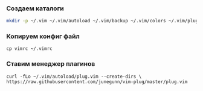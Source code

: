 ### Создаем каталоги
```bash
mkdir -p ~/.vim ~/.vim/autoload ~/.vim/backup ~/.vim/colors ~/.vim/plugged
```

### Копируем конфиг файл
`cp vimrc ~/.vimrc`

### Ставим менеджер плагинов
`curl -fLo ~/.vim/autoload/plug.vim --create-dirs \
    https://raw.githubusercontent.com/junegunn/vim-plug/master/plug.vim`